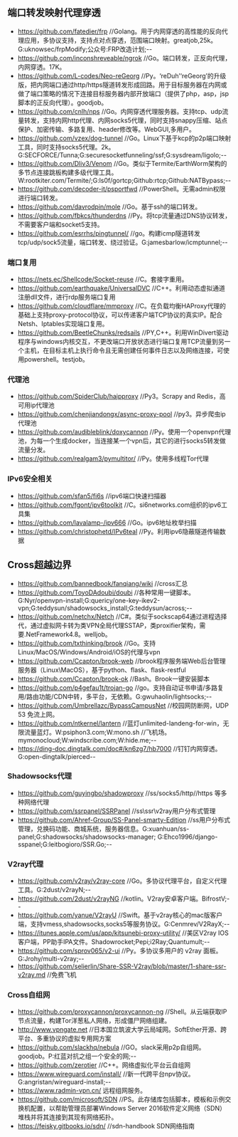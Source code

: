 ## 端口转发映射代理穿透
- https://github.com/fatedier/frp    //Golang。用于内网穿透的高性能的反向代理应用，多协议支持，支持点对点穿透，范围端口映射。greatjob,25k。G:uknowsec/frpModify;公众号:FRP改造计划;--
- https://github.com/inconshreveable/ngrok    //Go。端口转发，正反向代理，内网穿透。17K。
- https://github.com/L-codes/Neo-reGeorg    //Py。‘reDuh’‘reGeorg’的升级版，把内网端口通过http/https隧道转发形成回路。用于目标服务器在内网或做了端口策略的情况下连接目标服务器内部开放端口（提供了php，asp，jsp脚本的正反向代理）。goodjob。
- https://github.com/cnlh/nps    //Go。内网穿透代理服务器。支持tcp、udp流量转发，支持内网http代理、内网socks5代理，同时支持snappy压缩、站点保护、加密传输、多路复用、header修改等。WebGUI,多用户。
- https://github.com/vzex/dog-tunnel    //Go。Linux下基于kcp的p2p端口映射工具，同时支持socks5代理。2k。G:SECFORCE/Tunna;G:securesocketfunneling/ssf;G:sysdream/ligolo;--
- https://github.com/Dliv3/Venom    //Go。类似于Termite/EarthWorm架构的多节点连接跳板构建多级代理工具。W:rootkiter.com/Termite/;G:ls0f/gortcp;Github:rtcp;Github:NATBypass;--
- https://github.com/decoder-it/psportfwd    //PowerShell。无需admin权限进行端口转发。
- https://github.com/davrodpin/mole    //Go。基于ssh的端口转发。
- https://github.com/fbkcs/thunderdns    //Py。将tcp流量通过DNS协议转发，不需要客户端和socket5支持。
- https://github.com/esrrhs/pingtunnel/    //go。构建icmp隧道转发tcp/udp/sock5流量，端口转发、绕过验证。G:jamesbarlow/icmptunnel;--
### 端口复用
- https://nets.ec/Shellcode/Socket-reuse    //C。套接字重用。
- https://github.com/earthquake/UniversalDVC    //C++。利用动态虚拟通道注册dll文件，进行rdp服务端口复用
- https://github.com/cloudflare/mmproxy    //C。在负载均衡HAProxy代理的基础上支持proxy-protocol协议，可以传递客户端TCP协议的真实IP。配合Netsh、Iptables实现端口复用。
- https://github.com/BeetleChunks/redsails    //PY,C++。利用WinDivert驱动程序与windows内核交互，不更改端口开放状态进行端口复用TCP流量到另一个主机，在目标主机上执行命令且无需创建任何事件日志以及网络连接，可使用powershell。testjob。
### 代理池
- https://github.com/SpiderClub/haipproxy    //Py3。Scrapy and Redis，高可用ip代理池
- https://github.com/chenjiandongx/async-proxy-pool    //py3。异步爬虫ip代理池
- https://github.com/audibleblink/doxycannon    //Py。使用一个openvpn代理池，为每一个生成docker，当连接某一个vpn后，其它的进行socks5转发做流量分发。
- https://github.com/realgam3/pymultitor/    //Py。使用多线程Tor代理
### IPv6安全相关
- https://github.com/sfan5/fi6s    //ipv6端口快速扫描器
- https://github.com/fgont/ipv6toolkit    //C。si6networks.com组织的ipv6工具集
- https://github.com/lavalamp-/ipv666    //Go。ipv6地址枚举扫描
- https://github.com/christophetd/IPv6teal    //Py。利用ipv6隐蔽隧道传输数据
## Cross超越边界
- https://github.com/bannedbook/fanqiang/wiki    //cross汇总
- https://github.com/ToyoDAdoubi/doubi    //各种常用一键脚本。G:Nyr/openvpn-install;G:quericy/one-key-ikev2-vpn;G:teddysun/shadowsocks_install;G:teddysun/across;--
- https://github.com/netchx/Netch    //C#。类似于sockscap64通过进程选择代，通过虚拟网卡转为类VPN全局代理SSTAP，类proxifier架构，需要.NetFramework4.8。welljob。
- https://github.com/txthinking/brook    //Go。支持Linux/MacOS/Windows/Android/iOS的代理与vpn
- https://github.com/Ccapton/brook-web    //brook程序服务端Web后台管理服务器（Linux\MacOS），基于python、flask、flask-restful
- https://github.com/Ccapton/brook-ok    //Bash。Brook一键安装脚本
- https://github.com/p4gefau1t/trojan-go    //go。支持自动证书申请/多路复用/路由功能/CDN中转，多平台，无依赖。G:gwuhaolin/lightsocks;--
- https://github.com/Umbrellazc/BypassCampusNet    //校园网防断网，UDP 53 免流上网。
- https://github.com/ntkernel/lantern    //蓝灯unlimited-landeng-for-win，无限流量蓝灯。W:psiphon3.com;W:mono.sh //飞机场。mymonocloud;W:windscribe.com;W:hide.me;--
- https://ding-doc.dingtalk.com/doc#/kn6zg7/hb7000    //钉钉内网穿透。G:open-dingtalk/pierced--
### Shadowsocks代理
- https://github.com/guyingbo/shadowproxy    //ss/socks5/http//https 等多种网络代理
- https://github.com/ssrpanel/SSRPanel    //ss\ssr\v2ray用户分布式管理
- https://github.com/Ahref-Group/SS-Panel-smarty-Edition    //ss用户分布式管理，兑换码功能、商城系统，服务器信息。G:xuanhuan/ss-panel;G:shadowsocks/shadowsocks-manager;
G:Ehco1996/django-sspanel;G:leitbogioro/SSR.Go;--
### V2ray代理
- https://github.com/v2ray/v2ray-core    //Go。多协议代理平台，自定义代理工具。G:2dust/v2rayN;--
- https://github.com/2dust/v2rayNG    //kotlin。V2ray安卓客户端。BifrostV;--
- https://github.com/yanue/V2rayU    //Swift。基于v2ray核心的mac版客户端，支持vmess,shadowsocks,socks5等服务协议。G:Cenmrev/V2RayX;--
- https://itunes.apple.com/us/app/kitsunebi-proxy-utility/    //美区V2ray IOS客户端，PP助手IPA文件。Shadowrocket;Pepi;i2Ray;Quantumult;--
- https://github.com/sprov065/v2-ui    //Py。多协议多用户的 v2ray 面板。G:Jrohy/multi-v2ray;--
- https://github.com/selierlin/Share-SSR-V2ray/blob/master/1-share-ssr-v2ray.md    //免费飞机
### Cross自组网
- https://github.com/proxycannon/proxycannon-ng    //Shell。从云端获取IP节点流量，构建Tor洋葱私人网络，形成僵尸网络组建。
- http://www.vpngate.net    //日本国立筑波大学云局域网。SoftEther开源、跨平台、多重协议的虚拟专用网方案
- https://github.com/slackhq/nebula    //GO。slack采用p2p自组网。goodjob。P:红蓝对抗之组一个安全的网;--
- https://github.com/zerotier    //C++。网络虚拟化平台云自组网
- https://www.wireguard.com/install/    //新一代跨平台npv协议。G:angristan/wireguard-install;--
- https://www.radmin-vpn.cn/    远程组网服务。
- https://github.com/microsoft/SDN    //PS。此存储库包括脚本，模板和示例交换机配置，以帮助管理员部署Windows Server 2016软件定义网络（SDN）堆栈并将其连接到其现有网络拓扑。
- https://feisky.gitbooks.io/sdn/    //sdn-handbook SDN网络指南